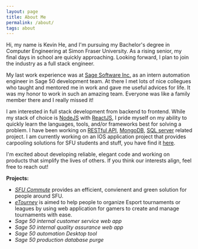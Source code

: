```yaml
---
layout: page
title: About Me
permalink: /about/
tags: about
---
```



Hi, my name is Kevin He, and I'm pursuing my Bachelor's degree in Computer Engineering at Simon Fraser University. As a rising senior, my final days in school are quickly approaching. Looking forward, I plan to join the industry as a full stack engineer.

My last work experience was at [Sage Software Inc.](http://www.sage.com/ca) as an intern automation engineer in Sage 50 development team. At there I met lots of nice collegues who taught and mentored me in work and gave me useful advices for life. It was my honor to work in such an amazing team. Everyone was like a family member there and I really missed it!

I am interested in full stack development from backend to frontend. While my stack of choice is [NodeJS](https://nodejs.org) with [ReactJS](https://facebook.github.io/react/), I pride myself on my ability to quickly learn the languages, tools, and/or frameworks best for solving a problem. I have been working on [RESTful API](https://en.wikipedia.org/wiki/Representational_state_transfer), [MongoDB](https://www.mongodb.com/), [SQL server](https://www.microsoft.com/en-us/sql-server/sql-server-2016) related project. I am currently working on an IOS application project that provides carpooling solutions for SFU students and stuff, you have find it [here](https://github.com/kevinxh/SFU-Commute).

I'm excited about developing reliable, elegant code and working on products that simplify the lives of others. If you think our interests align, feel free to reach out!

**Projects:**

* [*SFU Commute*](https://github.com/kevinxh/SFU-Commute) provides an efficient, convienent and green solution for people around SFU.
* [*eTourney*](https://github.com/kevinxh/eTourney) is aimed to help people to organize Esport tournaments or leagues by using web application for gamers to create and manage tournaments with ease.
* *Sage 50 internal customer service web app*
* *Sage 50 internal quality assurance web app*
* *Sage 50 automation Desktop tool*
* *Sage 50 production database purge*
